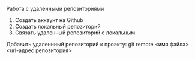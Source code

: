 Работа с удаленными репозиториями

1. Создать аккаунт на Github
2. Создать локальный репозиторий
3. Связать удаленный репозиторий с локальным

Добавить удаленнный репозиторий к проэкту:
git remote <имя файла> <url-адрес репозитория>
